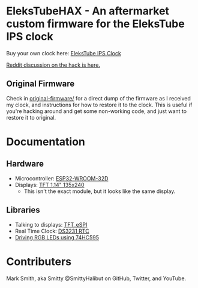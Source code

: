 # EleksTubeHAX - An aftermarket custom firmware for the EleksTube IPS clock
Buy your own clock here: [EleksTube IPS Clock](https://www.banggood.com/Pseudo-glow-Tube-Programmable-Display-IPS-Screen-RGB-Clock-Desktop-Creative-Ornaments-Digital-Clock-Colorful-LED-Picture-Display-p-1789259.html)

[Reddit discussion on the hack is here.](https://www.reddit.com/r/arduino/comments/mq5td9/hacking_the_elekstube_ips_clock_anyone_tried_it/)

## Original Firmware
Check in [original-firmware/](original-firmware/) for a direct dump of the firmware as I received my clock, and instructions for how to restore it to the clock.  This is useful if you're hacking around and get some non-working code, and just want to restore it to original.

# Documentation
## Hardware
* Microcontroller: [ESP32-WROOM-32D](https://www.espressif.com/sites/default/files/documentation/esp32-wroom-32d_esp32-wroom-32u_datasheet_en.pdf)
* Displays: [TFT 1.14" 135x240](https://drive.google.com/file/d/1yNx8xv3QHelXeaZiQ4Ia_Et1136Wh8VI/view)
  * This isn't the exact module, but it looks like the same display.

## Libraries
* Talking to displays: [TFT_eSPI](https://github.com/Bodmer/TFT_eSPI)
* Real Time Clock: [DS3231 RTC](https://circuitdigest.com/microcontroller-projects/esp32-real-time-clock-using-ds3231-module)
* [Driving RGB LEDs using 74HC595](https://www.youtube.com/watch?v=hqVpxCPFaQk)

# Contributers
Mark Smith, aka Smitty
@SmittyHalibut on GitHub, Twitter, and YouTube.


